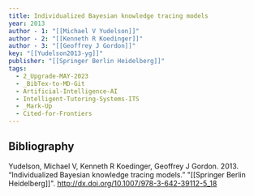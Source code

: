 ```yaml
---
title: Individualized Bayesian knowledge tracing models
year: 2013
author - 1: "[[Michael V Yudelson]]"
author - 2: "[[Kenneth R Koedinger]]"
author - 3: "[[Geoffrey J Gordon]]"
key: "[[Yudelson2013-yg]]"
publisher: "[[Springer Berlin Heidelberg]]"
tags:
  - 2_Upgrade-MAY-2023
  - _BibTex-to-MD-Git
  - Artificial-Intelligence-AI
  - Intelligent-Tutoring-Systems-ITS
  - _Mark-Up
  - Cited-for-Frontiers
---
```


## Bibliography
Yudelson, Michael V, Kenneth R Koedinger, Geoffrey J Gordon. 2013. “Individualized Bayesian knowledge tracing models.” "[[Springer Berlin Heidelberg]]". http://dx.doi.org/10.1007/978-3-642-39112-5_18
